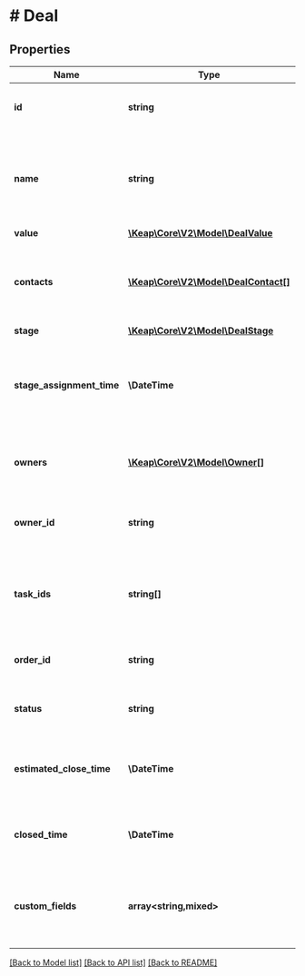# # Deal

## Properties

Name | Type | Description | Notes
------------ | ------------- | ------------- | -------------
**id** | **string** | Unique identifier for the model. | [optional]
**name** | **string** | The name of the deal. This field is required and must have at least one character. |
**value** | [**\Keap\Core\V2\Model\DealValue**](DealValue.md) |  |
**contacts** | [**\Keap\Core\V2\Model\DealContact[]**](DealContact.md) | The list of contacts associated with the deal. This field is required. |
**stage** | [**\Keap\Core\V2\Model\DealStage**](DealStage.md) |  |
**stage_assignment_time** | **\DateTime** | The time when the deal was assigned to the current stage. This field is required. |
**owners** | [**\Keap\Core\V2\Model\Owner[]**](Owner.md) | The list of owners of the deal. This field is required. |
**owner_id** | **string** | The ID of the owner of the deal. This field is optional. | [optional]
**task_ids** | **string[]** | The list of task IDs associated with the deal. This field is required. |
**order_id** | **string** | The order of the deal. This field is optional. | [optional]
**status** | **string** | The status of the deal. This field is required. |
**estimated_close_time** | **\DateTime** | The estimated close time of the deal. This field is optional. | [optional]
**closed_time** | **\DateTime** | The actual close time of the deal. This field is optional. | [optional]
**custom_fields** | **array<string,mixed>** | The custom fields associated with the deal. This field is optional. | [optional]

[[Back to Model list]](../../README.md#models) [[Back to API list]](../../README.md#endpoints) [[Back to README]](../../README.md)
